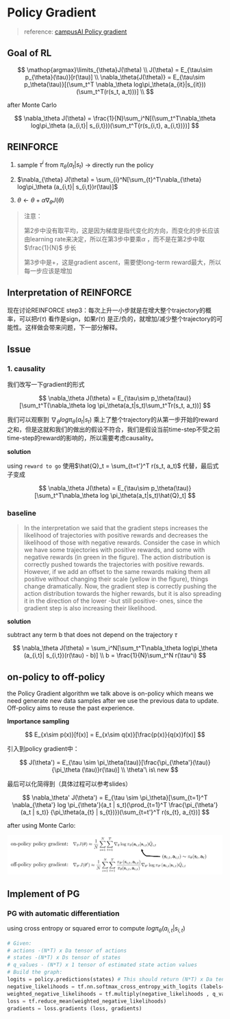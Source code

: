 # Policy Gradient

> reference: [campusAI Policy gradient]([CampusAI](https://campusai.github.io/lectures/lecture5))

## Goal of RL

$$  
\mathop{argmax}\limits_{\theta}J(\theta)  \\
J(\theta) = E_{\tau\sim p_{\theta}(\tau)}[r(\tau)] \\
\nabla_\theta{J(\theta)} = E_{\tau\sim p_\theta(\tau)}[(\sum_t^T \nabla_\theta log\pi_\theta(a_{it}|s_{it}))(\sum_t^T(r(s_t, a_t)))] \\
$$

after Monte Carlo

$$
\nabla_\theta J(\theta) = \frac{1}{N}\sum_i^N[(\sum_t^T\nabla_\theta log\pi_\theta
(a_{i,t}| s_{i,t}))(\sum_t^T{r(s_{i,t}, a_{i,t})})]
$$

## REINFORCE

1. sample  $\tau^i$  from  $\pi_\theta(a_t | s_t)$ -> directly run the policy 

2. $\nabla_{\theta} J(\theta) = \sum_{i}^N[\sum_{t}^T\nabla_{\theta} log\pi_\theta (a_{i,t}| s_{i,t})r(\tau)]$

3. $\theta \leftarrow \theta + \alpha \nabla_\theta J(\theta)$

>  注意：
> 
> 第2步中没有取平均，这是因为梯度是指代变化的方向，而变化的步长应该由learning rate来决定，所以在第3步中要乘$\alpha$ ，而不是在第2步中取$\frac{1}{N}$ 步长
> 
> 第3步中是+，这是gradient ascent，需要使long-term reward最大，所以每一步应该是增加

## Interpretation of REINFORCE

现在讨论REINFORCE step3：每次上升一小步就是在增大整个trajectory的概率，可以把$r(\tau)$ 看作是sign，如果$r(\tau)$ 是正/负的，就增加/减少整个trajectory的可能性。这样做会带来问题，下一部分解释。

## Issue

### 1. causality

我们改写一下gradient的形式

$$
\nabla_\theta J(\theta) = E_{\tau\sim p_\theta(\tau)}[\sum_t^T(\nabla_\theta
log \pi_\theta(a_t|s_t)\sum_t^Tr(s_t, a_t))]
$$

我们可以观察到 $\nabla_\theta log\pi_\theta(a_t | s_t)$ 乘上了整个trajectory的从第一步开始的reward之和，但是这就和我们的做出的假设不符合，我们是假设当前time-step不受之前time-step的reward的影响的，所以需要考虑causality。

**solution**

using `reward to go` 使用$\hat{Q}_t = \sum_{t=t'}^T r(s_t, a_t)$ 代替，最后式子变成

$$
\nabla_\theta J(\theta) = E_{\tau\sim p_\theta(\tau)}[\sum_t^T\nabla_\theta
log \pi_\theta(a_t|s_t)\hat{Q}_t]
$$

### baseline

> In the interpretation we said that the gradient steps increases the likelihood of trajectories with positive rewards and decreases the likelihood of those with negative rewards. Consider the case in which we have some trajectories with positive rewards, and some with negative rewards (in green in the figure). The action distribution is correctly pushed towards the trajectories with positive rewards. However, if we add an offset to the same rewards making them all positive without changing their scale (yellow in the figure), things change dramatically. Now, the gradient step is correctly pushing the action distribution towards the higher rewards, but it is also spreading it in the direction of the lower -but still positive- ones, since the gradient step is also increasing their likelihood.

**solution**

subtract any term b that does not depend on the trajectory $\tau$ 

$$
\nabla_\theta J(\theta) = \sum_i^N[\sum_t^T\nabla_\theta log\pi_\theta
(a_{i,t}| s_{i,t})(r(\tau) - b)] \\
b = \frac{1}{N}\sum_t^N r(\tau^i)
$$

## on-policy to off-policy

the Policy Gradient algorithm we talk above is on-policy which means we need generate new data samples after we use the previous data to update. Off-policy aims to reuse the past experience.

**Importance sampling**

$$
E_{x\sim p(x)}[f(x)] = E_{x\sim q(x)}[\frac{p(x)}{q(x)}f(x)]
$$

引入到policy gradient中：

$$
J(\theta') = E_{\tau \sim \pi_\theta(\tau)}[\frac{\pi_{\theta'}(\tau)}{\pi_\theta
(\tau)}r(\tau)] \\
\theta'\ is\ new
$$

最后可以化简得到（具体过程可以参考slides）

$$
\nabla_\theta' J(\theta') = E_{\tau \sim \pi_\theta}[\sum_{t=1}^T \nabla_{\theta'}
log \pi_{\theta'}(a_t | s_t)(\prod_{t=1}^T \frac{\pi_{\theta'}(a_t | s_t)}
{\pi_\theta(a_{t} | s_{t})})(\sum_{t=t'}^T r(s_{t}, a_{t})]
$$

after using Monte Carlo:

![off-policy](readme_src/off_policy_equation.png)

## Implement of PG

### PG with automatic differentiation

using cross entropy or squared error to compute $log \pi_\theta(a_{i,t} | s_{i,t})$

```python
# Given:
# actions -(N*T) x Da tensor of actions
# states -(N*T) x Ds tensor of states
# q_values - (N*T) x 1 tensor of estimated state action values
# Build the graph:
logits = policy.predictions(states) # This should return (N*T) x Da tensor of action logits
negative_likelihoods = tf.nn.softmax_cross_entropy_with_logits (labels=actions, logits=ligits)
weighted_negative_likelihoods = tf.multiply(negative_likelihoods , q_values)
loss = tf.reduce_mean(weighted_negative_likelihoods)
gradients = loss.gradients (loss, gradients)
```
